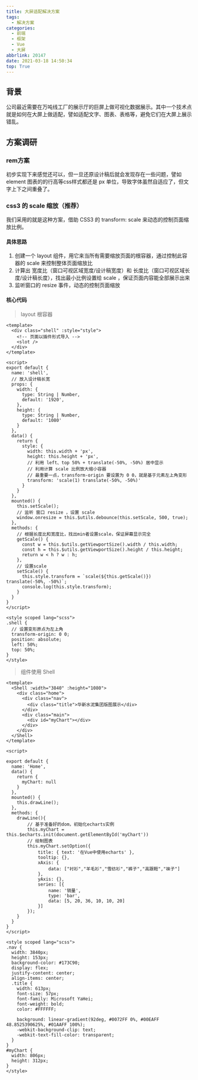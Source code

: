 ```yaml
---
title: 大屏适配解决方案
tags:
  - 解决方案
categories:
  - 前端
  - 框架
  - Vue
  - 大屏
abbrlink: 20147
date: 2021-03-18 14:50:34
top: True
---
```


## 背景

公司最近需要在万吨线工厂的展示厅的巨屏上做可视化数据展示。其中一个技术点就是如何在大屏上做适配，譬如适配文字、图表、表格等，避免它们在大屏上展示错乱。

## 方案调研

### rem方案

初步实现下来感觉还可以，但一旦还原设计稿后就会发现存在一些问题，譬如 element 图表的的行高等css样式都还是 px 单位，导致字体虽然自适应了，但文字上下之间重叠了。

### css3 的 scale 缩放（推荐）

我们采用的就是这种方案，借助 CSS3 的 transform: scale 来动态的控制页面缩放比例。

<!-- more -->

#### 具体思路

1. 创建一个 layout 组件，用它来当所有需要缩放页面的根容器，通过控制此容器的 scale 来控制整体页面缩放比
2. 计算出 宽度比（窗口可视区域宽度/设计稿宽度）和 长度比（窗口可视区域长度/设计稿长度），找出最小比例设置给 scale ，保证页面内容能全部展示出来
3. 监听窗口的 resize 事件，动态的控制页面缩放

#### 核心代码

> layout 根容器

```vue
<template>
  <div class="shell" :style="style">
    <!-- 页面以插件形式导入 -->
    <slot />
  </div>
</template>

<script>
export default {
  name: 'shell',
  // 放入设计稿长宽
  props: {
    width: {
      type: String | Number,
      default: '1920',
    },
    height: {
      type: String | Number,
      default: '1080'
    }
  },
  data() {
    return {
      style: {
        width: this.width + 'px',
        height: this.height + 'px',
        // 利用 left、top 50% + translate(-50%, -50%) 居中显示
        // 利用计算 scale 比例放大缩小容器
        // 最重要一点，transform-origin 要设置为 0 0，就是基于元素左上角变形
        transform: 'scale(1) translate(-50%, -50%)'
      }
    }
  },
  mounted() {
    this.setScale();
    // 监听 窗口 resize ，设置 scale
    window.onresize = this.$utils.debounce(this.setScale, 500, true);
  },
  methods: {
    // 根据长度比和宽度比，找出min者设置scale，保证屏幕显示完全
    getScale() {
      const w = this.$utils.getViewportSize().width / this.width;
      const h = this.$utils.getViewportSize().height / this.height;
      return w < h ? w : h;
    },
    // 设置scale
    setScale() {
      this.style.transform = `scale(${this.getScale()}) translate(-50%, -50%)`;
      console.log(this.style.transform);
    }
  }
}
</script>

<style scoped lang="scss">
.shell {
  // 设置变形原点为左上角
  transform-origin: 0 0;
  position: absolute;
  left: 50%;
  top: 50%;
}
</style>
```

> 组件使用 Shell

```vue
<template>
  <Shell :width="3840" :height="1080">
    <div class="home">
      <div class="nav">
        <div class="title">华新水泥集团版图展示</div>
      </div>
      <div class="main">
        <div id="myChart"></div>
      </div>
    </div>
  </Shell>
</template>

<script>

export default {
  name: 'Home',
  data() {
    return {
      myChart: null
    }
  },
  mounted() {
    this.drawLine();
  },
  methods: {
    drawLine(){
        // 基于准备好的dom，初始化echarts实例
        this.myChart = this.$echarts.init(document.getElementById('myChart'))
        // 绘制图表
        this.myChart.setOption({
            title: { text: '在Vue中使用echarts' },
            tooltip: {},
            xAxis: {
                data: ["衬衫","羊毛衫","雪纺衫","裤子","高跟鞋","袜子"]
            },
            yAxis: {},
            series: [{
                name: '销量',
                type: 'bar',
                data: [5, 20, 36, 10, 10, 20]
            }]
        });
    }
  }
}
</script>

<style scoped lang="scss">
.nav {
  width: 3840px;
  height: 153px;
  background-color: #173C90;
  display: flex;
  justify-content: center;
  align-items: center;
  .title {
    width: 613px;
    font-size: 57px;
    font-family: Microsoft YaHei;
    font-weight: bold;
    color: #FFFFFF;

    background: linear-gradient(92deg, #0072FF 0%, #00EAFF 48.8525390625%, #01AAFF 100%);
    -webkit-background-clip: text;
    -webkit-text-fill-color: transparent;
  }
}
#myChart {
  width: 806px;
  height: 312px;
}
</style>

```